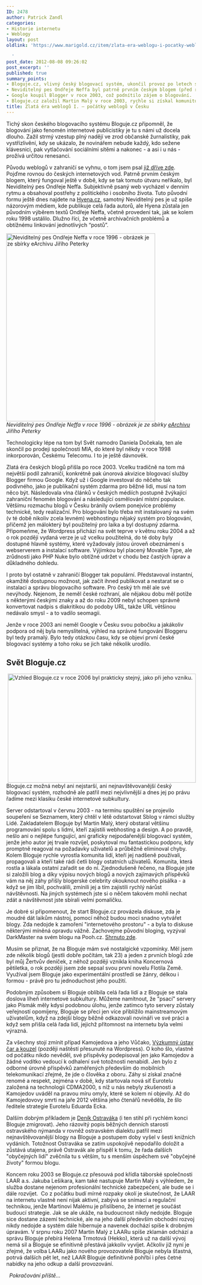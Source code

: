 ```yaml
---
ID: 2478
author: Patrick Zandl
categories:
- Historie internetu
- Weblogy
layout: post
oldlink: 'https://www.marigold.cz/item/zlata-era-weblogu-i-pocatky-weblogu-v-cesku

  '
post_date: 2012-08-08 09:26:02
post_excerpt: ''
published: true
summary_points:
- Bloguje.cz, vlivný český blogovací systém, ukončil provoz po letech stagnace.
- Neviditelný pes Ondřeje Neffa byl patrně prvním českým blogem (před rokem 2003).
- Google koupil Blogger v roce 2003, což podnítilo zájem o blogování.
- Bloguje.cz založil Martin Malý v roce 2003, rychle si získal komunitu.
title: Zlatá éra weblogů I. – počátky weblogů v Česku
---
```


<p>Tichý skon českého blogovacího systému Bloguje.cz připomněl, že blogování jako fenomén internetové publicistiky je tu s námi už docela dlouho. Zažil strmý vzestup plný nadějí ve zrod občanské žurnalistiky, pak vystřízlivění, kdy se ukázalo, že novinářem nebude každý, kdo sežene klávesnici, pak vytlačování sociálními sítěmi a nakonec - a asi i u nás - prožívá určitou renesanci.</p>


<!--more-->


<p>Původu weblogů v zahraničí se vyhnu, o tom jsem psal <a href="http://www.marigold.cz/item/weblogova-doba-cili-novinar-versus-webloger">již dříve zde</a>. Pojďme rovnou do českých internetových vod. Patrně prvním českým blogem, který fungoval ještě v době, kdy se tak tomuto útvaru neříkalo, byl Neviditelný pes Ondřeje Neffa. Subjektivně psaný web vycházel v denním rytmu a obsahoval postřehy z politického i osobního života. Tuto původní formu ještě dnes najdete na <a href="http://www.hyena.cz">Hyena.cz</a>, samotný Neviditelný pes je už spíše názorovým médiem, kde publikuje celá řada autorů, ale Hyena zůstala jen původním výběrem textů Ondřeje Neffa, včetně provedení tak, jak se kolem roku 1998 ustálilo. Dlužno říci, že včetně archivačních problémů a obtížnému linkování jednotlivých “postů”.</p>

<p><img src="http://www.marigold.cz/wp-content/uploads/neviditelnypes-1996.png" alt="Neviditelný pes Ondřeje Neffa v roce 1996 - obrázek je ze sbírky eArchivu Jiřího Peterky" width="396" height="500" border="0" /><br /><em>Neviditelný pes Ondřeje Neffa v roce 1996 - obrázek je ze sbírky <a href="http://www.earchiv.cz/">eArchivu</a> Jiřího Peterky</em></p>

<p>Technologicky lépe na tom byl Svět namodro Daniela Dočekala, ten ale skončil po prodeji společnosti MIA, do které byl někdy v roce 1998 inkorporován, Českému Telecomu. I to je ještě dávnověk.</p>

<p>Zlatá éra českých blogů přišla po roce 2003. Vcelku tradičně na tom má největší podíl zahraničí, konkrétně pak únorová akvizice blogovací služby Blogger firmou Google. Když už i Google investoval do něčeho tak podivného, jako je publikační systém zdarma pro běžné lidi, musí na tom něco být. Následovala vlna článků v českých médiích postupně žvýkající zahraniční fenomén blogování a následující osmělování místní populace. Většímu rozmachu blogů v Česku bránily ovšem ponejvíce problémy technické, tedy realizační. Pro blogování bylo třeba mít instalovaný na svém (v té době nikoliv zcela levném) webhostingu nějaký systém pro blogování, přičemž jen málokterý byl použitelný pro laika a byl dostupný zdarma. Připomeňme, že Wordpress přichází na svět teprve v květnu roku 2004 a až o rok později vydaná verze je už vcelku použitelná, do té doby byly dostupné hlavně systémy, které vyžadovaly jistou úroveň obeznámení s webserverem a instalací software. Výjimkou byl placený Movable Type, ale zrůdnosti jako PHP Nuke bylo obtížné udržet v chodu bez častých úprav a důkladného dohledu.</p>

<p>I proto byl ostatně v zahraničí Blogger tak populární. Představoval instantní, okamžitě dostupnou možnost, jak začít ihned publikovat a nestarat se o instalaci a správu blogovacího software. Pro český trh měl ale své nevýhody. Nejenom, že neměl české rozhraní, ale nějakou dobu měl potíže s některými českými znaky a až do roku 2009 nebyl schopen správně konvertovat nadpis s diakritikou do podoby URL, takže URL většinou nedávalo smysl - a to vadilo seomagii.</p>

<p>Jenže v roce 2003 ani neměl Google v Česku svou pobočku a jakákoliv podpora od něj byla nemyslitelná, výhled na správné fungování Bloggeru byl tedy pramalý. Bylo tedy otázkou času, kdy se objeví první české blogovací systémy a toho roku se jich také několik urodilo.</p>

<h2>Svět Bloguje.cz</h2>
<p><img style="float: right;" src="http://www.marigold.cz/wp-content/uploads/bloguje-2006.png" alt="Vzhled Bloguje.cz v roce 2006 byl prakticky stejný, jako při jeho vzniku." width="500" height="290" border="0" /></p>

<p>Bloguje.cz možná nebyl ani nejstarší, ani nejnavštěvovanější český blogovací systém, rozhodně ale patřil mezi nejvlivnější a dnes jej po právu řadíme mezi klasiku české internetové subkultury.</p>

<p>Server odstartoval v červnu 2003 - na termínu spuštění se projevilo soupeření se Seznamem, který chtěl v létě odstartovat Sblog v rámci služby Lidé. Zakladatelem Bloguje byl Martin Malý, který obstaral většinu programování spolu s lidmi, kteří zajistili webhosting a design. A po pravdě, nešlo ani o nejlépe fungující, ani graficky nejpodařenější blogovací systém, jenže jeho autor jej trvale rozvíjel, poskytoval mu fantastickou podporu, kdy promptně reagoval na požadavky uživatelů a průběžně eliminoval chyby. Kolem Bloguje rychle vyrostla komunita lidí, kteří jej nadšeně používali, propagovali a kteří také rádi četli blogy ostatních uživatelů. Komunita, která rostla a lákala ostatní zařadit se do ní. Zjednodušeně řečeno, na Bloguje jste si založili blog a díky výpisu nových blogů a nových zajímavých příspěvků vám na něj záhy přišly blogerské celebrity okouknout nového pisálka - a když se jim líbil, pochválili, zmínili jej a tím zajistili rychlý nárůst návštěvnosti. Na jiných systémech jste si o něčem takovém mohli nechat zdát a návštěvnost jste sbírali velmi pomaličku.</p>

<p>Je dobré si připomenout, že start Bloguje.cz provázela diskuse, zda je moudré dát laikům nástroj, pomocí něhož budou moci snadno vytvářet blogy. Zda nedojde k zamoření "internetového prostoru" - a byla to diskuse některými míněná opravdu vážně. Zachovejme původní bloging, vyzýval DarkMaster na svém blogu na Pooh.cz. <a href="http://www.marigold.cz/item/panika-na-blogerske-kurze">Shrnuto zde</a>. </p>

<p>Musím se přiznat, že na Bloguje mám své nostalgické vzpomínky. Měl jsem zde několik blogů (jestli dobře počítám, tak 23) a jeden z prvních blogů zde byl můj Žertvův deníček, z něhož později vznikla kniha Koncernová pětiletka, o rok později jsem zde sepsal svou první novelu Flotila Země. Využíval jsem Bloguje jako experimentální prostředí se žánry, délkou i formou - právě pro tu jednoduchost jeho použití.</p>

<p>Podobným způsobem si Bloguje oblíbila celá řada lidí a z Bloguje se stala doslova líheň internetové subkultury. Můžeme namítnout, že "psací" servery jako Písmák měly kdysi podobnou úlohu, jenže zatímco tyto servery zůstaly veřejností opomíjeny, Bloguje se přeci jen více přiblížilo mainstreamovým uživatelům, když na zdejší blogy běžně odkazovali novináři ve své práci a když sem přišla celá řada lidí, jejichž přítomnost na internetu byla velmi výrazná.</p>

<p>Za všechny stojí zmínit případ Kamojedova a jeho Vůčako, <a href="http://vucako.wordpress.com">Výzkumný ústav čar a kouzel</a> (později naštěstí přesunuté na Wordpress). O koho šlo, vlastně od počátku nikdo nevěděl, své příspěvky podepisoval jen jako Kamojedov a žádné vodítko vedoucí k odhalení své totožnosti nenabídl. Jen bylo z odborné úrovně příspěvků zaměřených především do mobilních telekomunikací zřejmé, že jde o člověka z oboru. Záhy si získal značné renomé a respekt, zejména v době, kdy startovala nová síť Eurotelu založená na technologii CDMA2000, s níž u nás nebyly zkušenosti a Kamojedov uváděl na pravou míru omyly, které se kolem ní objevily. Až do Kamojedovovy smrti na jaře 2012 většina jeho čtenářů nevěděla, že šlo ředitele strategie Eurotelu Eduarda Ecka.</p>

<p>Dalším dobrým příkladem je <a href="http://denik.ostravaka.cz">Deník Ostraváka</a> (i ten stihl při rychlém konci Bloguje zmigrovat). Jeho rázovitý popis běžných denních starostí ostravského nýmanda v rovněž ostravském dialektu patřil mezi nejnavštěvovanější blogy na Bloguje a postupem doby vyšel v šesti knižních vydáních. Totožnost Ostraváka se zatím uspokojivě nepodařilo doložit a zůstává utajena, právě Ostravák ale přispěl k tomu, že řada dalších "obyčejných lidí" zvěčnila tu s větším, tu s menším úspěchem své "obyčejné životy" formou blogu.</p>

<p>Koncem roku 2003 se Bloguje.cz přesouvá pod křídla táborské společnosti LAAR a.s. Jakuba Lešikara, kam také nastupuje Martin Malý s výhledem, že služba dostane nejenom profesionální technické zabezpečení, ale bude se i dále rozvíjet.  Co z počátku budí mírné rozpaky okolí je skutečnost, že LAAR na internetu vlastně není nijak aktivní, zabývá se snímací a regulační technikou, jenže Martinovi Malému je přislíbeno, že internet je součást budoucí strategie. Jak se ale ukáže, na budoucnost nikdy nedojde. Bloguje sice dostane zázemí technické, ale na jeho další především obchodní rozvoj nikdy nedojde a systém dále hibernuje a navenek dochází spíše k drobným úpravám. V srpnu roku 2007 Martin Malý z LAARu spíše zklamán odchází a správu Bloguje přebírá Helena Trmotová (Hekko), která už na další vývoj nemá sil a Bloguje se efinitivně přestává jakkoliv vyvíjet. Ačkoliv již nyní je zřejmé, že volba LAARu jako nového provozovatele Bloguje nebyla šťastná, potrvá dalších pět let, než LAAR Bloguje definitivně pohřbí i přes četné nabídky na jeho odkup a další provozování. </p>

<p><em>  Pokračování příště...</em></p>